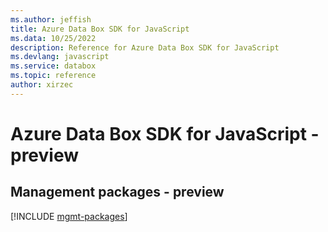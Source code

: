 ```yaml
---
ms.author: jeffish
title: Azure Data Box SDK for JavaScript
ms.data: 10/25/2022
description: Reference for Azure Data Box SDK for JavaScript
ms.devlang: javascript
ms.service: databox
ms.topic: reference
author: xirzec
---
```

# Azure Data Box SDK for JavaScript - preview

## Management packages - preview
[!INCLUDE [mgmt-packages](data-box-mgmt-index.md)]